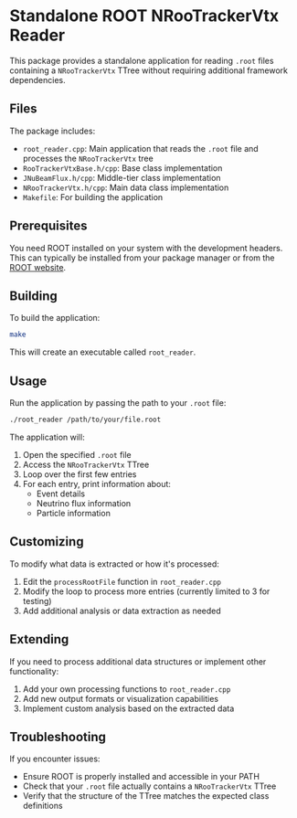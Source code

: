 # Standalone ROOT NRooTrackerVtx Reader

This package provides a standalone application for reading `.root` files containing a `NRooTrackerVtx` TTree without requiring additional framework dependencies.

## Files

The package includes:

- `root_reader.cpp`: Main application that reads the `.root` file and processes the `NRooTrackerVtx` tree
- `RooTrackerVtxBase.h/cpp`: Base class implementation
- `JNuBeamFlux.h/cpp`: Middle-tier class implementation
- `NRooTrackerVtx.h/cpp`: Main data class implementation
- `Makefile`: For building the application

## Prerequisites

You need ROOT installed on your system with the development headers. This can typically be installed from your package manager or from the [ROOT website](https://root.cern.ch/downloading-root).

## Building

To build the application:

```bash
make
```

This will create an executable called `root_reader`.

## Usage

Run the application by passing the path to your `.root` file:

```bash
./root_reader /path/to/your/file.root
```

The application will:
1. Open the specified `.root` file
2. Access the `NRooTrackerVtx` TTree
3. Loop over the first few entries
4. For each entry, print information about:
   - Event details
   - Neutrino flux information
   - Particle information

## Customizing

To modify what data is extracted or how it's processed:

1. Edit the `processRootFile` function in `root_reader.cpp`
2. Modify the loop to process more entries (currently limited to 3 for testing)
3. Add additional analysis or data extraction as needed

## Extending

If you need to process additional data structures or implement other functionality:

1. Add your own processing functions to `root_reader.cpp`
2. Add new output formats or visualization capabilities
3. Implement custom analysis based on the extracted data

## Troubleshooting

If you encounter issues:

- Ensure ROOT is properly installed and accessible in your PATH
- Check that your `.root` file actually contains a `NRooTrackerVtx` TTree
- Verify that the structure of the TTree matches the expected class definitions